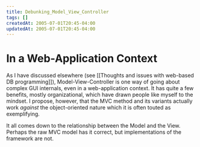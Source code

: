 ```yaml
---
title: Debunking_Model_View_Controller
tags: []
createdAt: 2005-07-01T20:45-04:00
updatedAt: 2005-07-01T20:45-04:00
---
```


# In a Web-Application Context

As I have discussed elsewhere (see [[Thoughts and issues with web-based DB programming]]), Model-View-Controller is one way of going about complex GUI internals, even in a web-application context. It has quite a few benefits, mostly organizational, which have drawn people like myself to the mindset. I propose, however, that the MVC method and its variants actually work <i>against</i> the object-oriented nature which it is often touted as exemplifying.

It all comes down to the relationship between the Model and the View. Perhaps the raw MVC model has it correct, but implementations of the framework are not.

